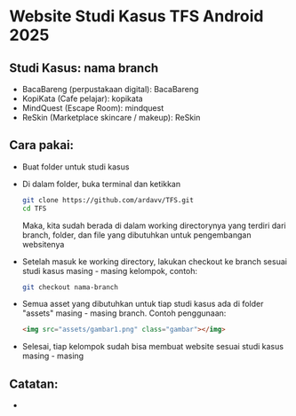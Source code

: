 # Website Studi Kasus TFS Android 2025

## Studi Kasus: nama branch
- BacaBareng (perpustakaan digital): BacaBareng
- KopiKata (Cafe pelajar): kopikata
- MindQuest (Escape Room): mindquest
- ReSkin (Marketplace skincare / makeup): ReSkin

## Cara pakai:
- Buat folder untuk studi kasus
- Di dalam folder, buka terminal dan ketikkan
  ```bash
  git clone https://github.com/ardavv/TFS.git
  cd TFS
  ```
  Maka, kita sudah berada di dalam working directorynya yang terdiri dari branch, folder, dan file yang dibutuhkan untuk pengembangan websitenya
  
- Setelah masuk ke working directory, lakukan checkout ke branch sesuai studi kasus masing - masing kelompok, contoh:
  ``` bash
  git checkout nama-branch
  ```
- Semua asset yang dibutuhkan untuk tiap studi kasus ada di folder "assets" masing - masing branch. Contoh penggunaan:
  ``` html
  <img src="assets/gambar1.png" class="gambar"></img>
- Selesai, tiap kelompok sudah bisa membuat website sesuai studi kasus masing - masing

## Catatan:
- 
